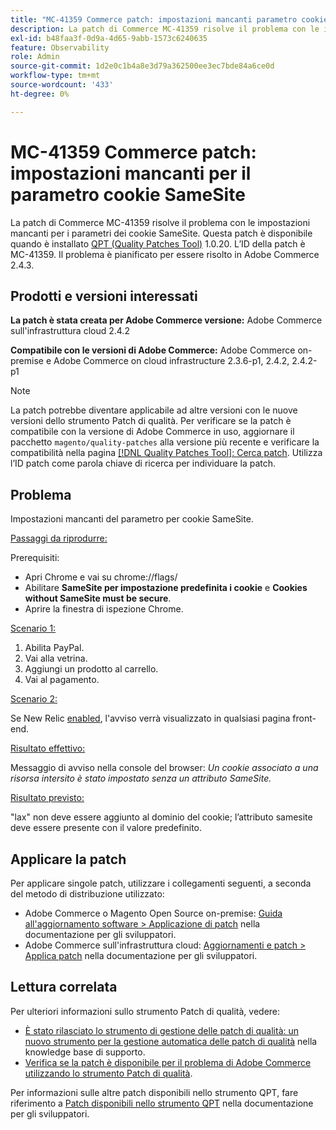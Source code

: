 ```yaml
---
title: "MC-41359 Commerce patch: impostazioni mancanti parametro cookie SameSite"
description: La patch di Commerce MC-41359 risolve il problema con le impostazioni mancanti per i parametri dei cookie SameSite. Questa patch è disponibile quando è installato [Quality Patches Tool (QPT)](/help/announcements/adobe-commerce-announcements/magento-quality-patches-released-new-tool-to-self-serve-quality-patches.md) 1.0.20. L’ID della patch è MC-41359. Il problema è pianificato per essere risolto in Adobe Commerce 2.4.3.
exl-id: b48faa3f-0d9a-4d65-9abb-1573c6240635
feature: Observability
role: Admin
source-git-commit: 1d2e0c1b4a8e3d79a362500ee3ec7bde84a6ce0d
workflow-type: tm+mt
source-wordcount: '433'
ht-degree: 0%

---
```


# MC-41359 Commerce patch: impostazioni mancanti per il parametro cookie SameSite

La patch di Commerce MC-41359 risolve il problema con le impostazioni mancanti per i parametri dei cookie SameSite. Questa patch è disponibile quando è installato [QPT (Quality Patches Tool)](/help/announcements/adobe-commerce-announcements/magento-quality-patches-released-new-tool-to-self-serve-quality-patches.md) 1.0.20. L’ID della patch è MC-41359. Il problema è pianificato per essere risolto in Adobe Commerce 2.4.3.

## Prodotti e versioni interessati

**La patch è stata creata per Adobe Commerce versione:** Adobe Commerce sull&#39;infrastruttura cloud 2.4.2

**Compatibile con le versioni di Adobe Commerce:** Adobe Commerce on-premise e Adobe Commerce on cloud infrastructure 2.3.6-p1, 2.4.2, 2.4.2-p1

>[!NOTE]
>
>La patch potrebbe diventare applicabile ad altre versioni con le nuove versioni dello strumento Patch di qualità. Per verificare se la patch è compatibile con la versione di Adobe Commerce in uso, aggiornare il pacchetto `magento/quality-patches` alla versione più recente e verificare la compatibilità nella pagina [[!DNL Quality Patches Tool]: Cerca patch](https://devdocs.magento.com/quality-patches/tool.html#patch-grid). Utilizza l’ID patch come parola chiave di ricerca per individuare la patch.

## Problema

Impostazioni mancanti del parametro per cookie SameSite.

<u>Passaggi da riprodurre:</u>

Prerequisiti:

* Apri Chrome e vai su chrome://flags/
* Abilitare **SameSite per impostazione predefinita i cookie** e **Cookies without SameSite must be secure**.
* Aprire la finestra di ispezione Chrome.

<u>Scenario 1:</u>

1. Abilita PayPal.
1. Vai alla vetrina.
1. Aggiungi un prodotto al carrello.
1. Vai al pagamento.

<u>Scenario 2:</u>

Se New Relic [enabled](https://docs.magento.com/user-guide/reports/new-relic-reporting.html), l&#39;avviso verrà visualizzato in qualsiasi pagina front-end.

<u>Risultato effettivo:</u>

Messaggio di avviso nella console del browser: *Un cookie associato a una risorsa intersito è stato impostato senza un attributo SameSite.*

<u>Risultato previsto:</u>

&quot;lax&quot; non deve essere aggiunto al dominio del cookie; l’attributo samesite deve essere presente con il valore predefinito.

## Applicare la patch

Per applicare singole patch, utilizzare i collegamenti seguenti, a seconda del metodo di distribuzione utilizzato:

* Adobe Commerce o Magento Open Source on-premise: [Guida all&#39;aggiornamento software > Applicazione di patch](https://devdocs.magento.com/guides/v2.4/comp-mgr/patching/mqp.html) nella documentazione per gli sviluppatori.
* Adobe Commerce sull&#39;infrastruttura cloud: [Aggiornamenti e patch > Applica patch](https://devdocs.magento.com/cloud/project/project-patch.html) nella documentazione per gli sviluppatori.

## Lettura correlata

Per ulteriori informazioni sullo strumento Patch di qualità, vedere:

* [È stato rilasciato lo strumento di gestione delle patch di qualità: un nuovo strumento per la gestione automatica delle patch di qualità](/help/announcements/adobe-commerce-announcements/magento-quality-patches-released-new-tool-to-self-serve-quality-patches.md) nella knowledge base di supporto.
* [Verifica se la patch è disponibile per il problema di Adobe Commerce utilizzando lo strumento Patch di qualità](/help/support-tools/patches-available-in-qpt-tool/check-patch-for-magento-issue-with-magento-quality-patches.md).

Per informazioni sulle altre patch disponibili nello strumento QPT, fare riferimento a [Patch disponibili nello strumento QPT](https://devdocs.magento.com/quality-patches/tool.html#patch-grid) nella documentazione per gli sviluppatori.
